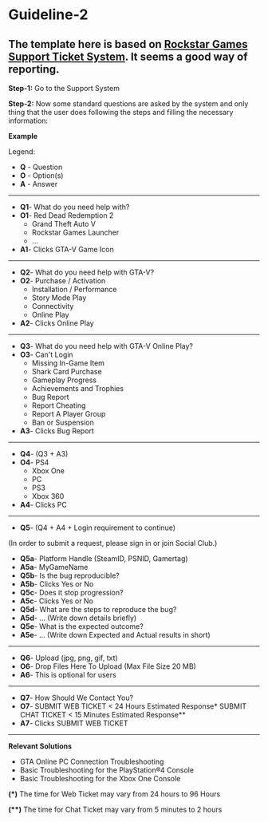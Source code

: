 Guideline-2
===========

The template here is based on [Rockstar Games Support Ticket System](https://support.rockstargames.com/). It seems a good way of reporting.
------------------------------------------------------------------------------------------------

**Step-1:** Go to the Support System

**Step-2:** Now some standard questions are asked by the system and only thing that the user does following the steps and filling the necessary information:

  **Example**

Legend:
- **Q** - Question
- **O** - Option(s)
- **A** - Answer
-------------------------------------
- **Q1**- What do you need help with?
- **O1**- Red Dead Redemption 2
  - Grand Theft Auto V
  - Rockstar Games Launcher
  - ...
- **A1**- Clicks GTA-V Game Icon
-------------------------------------
- **Q2**- What do you need help with GTA-V?
- **O2**- Purchase / Activation
  - Installation / Performance
  - Story Mode Play
  - Connectivity
  - Online Play
- **A2**- Clicks Online Play
-------------------------------------
- **Q3**- What do you need help with GTA-V Online Play?
- **O3**- Can't Login
  - Missing In-Game Item 
  - Shark Card Purchase
  - Gameplay Progress
  - Achievements and Trophies
  - Bug Report
  - Report Cheating
  - Report A Player Group
  - Ban or Suspension
- **A3**- Clicks Bug Report
-------------------------------------
- **Q4**- (Q3 + A3)
- **O4**- PS4
  - Xbox One
  - PC
  - PS3
  - Xbox 360
- **A4**- Clicks PC
-------------------------------------
- **Q5**- (Q4 + A4 + Login requirement to continue)

(In order to submit a request, please sign in or join Social Club.)
          
  - **Q5a**- Platform Handle (SteamID, PSNID, Gamertag)
  - **A5a**- MyGameName
  - **Q5b**- Is the bug reproducible?
  - **A5b**- Clicks Yes or No
  - **Q5c**- Does it stop progression?
  - **A5c**- Clicks Yes or No
  - **Q5d**- What are the steps to reproduce the bug?
  - **A5d**- ... (Write down details briefly)
  - **Q5e**- What is the expected outcome?
  - **A5e**- ... (Write down Expected and Actual results in short)
-------------------------------------
- **Q6**- Upload (jpg, png, gif, txt)
- **O6**- Drop Files Here To Upload
          (Max File Size 20 MB)
- **A6**- This is optional for users
-------------------------------------
- **Q7**- How Should We Contact You?
- **O7**- SUBMIT WEB TICKET < 24 Hours Estimated Response*
          SUBMIT CHAT TICKET < 15 Minutes Estimated Response**
- **A7**- Clicks SUBMIT WEB TICKET
-------------------------------------
  **Relevant Solutions**
- GTA Online PC Connection Troubleshooting
- Basic Troubleshooting for the PlayStation®4 Console
- Basic Troubleshooting for the Xbox One Console

**(\*)**  The time for Web Ticket may vary from 24 hours to 96 Hours

**(\**)** The time for Chat Ticket may vary from 5 minutes to 2 hours
